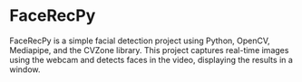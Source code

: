 # FaceRecPy
FaceRecPy is a simple facial detection project using Python, OpenCV, Mediapipe, and the CVZone library. This project captures real-time images using the webcam and detects faces in the video, displaying the results in a window.
